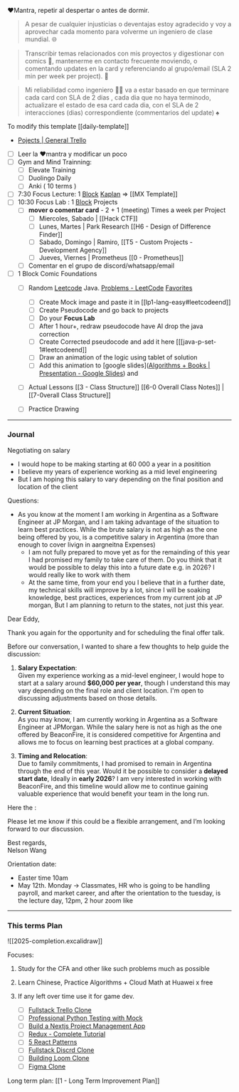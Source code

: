 
❤️Mantra, repetir al despertar o antes de dormir.
> A pesar de cualquier injusticias o deventajas estoy agradecido y voy a aprovechar cada momento para volverme un ingeniero de clase mundial. 🌐

> Transcribir temas relacionados con mis proyectos y digestionar con comics 📗, mantenerme en contacto frecuente moviendo, o comentando updates en la card y referenciando al grupo/email (SLA 2 min per week per project). 🔨 

> Mi reliabilidad como ingeniero 🧑‍🔬 va a estar basado en que terminare cada card con SLA de 2 dias , cada dia que no haya terminodo, actualizare el estado de esa card cada dia, con el SLA de 2 interacciones (dias) correspondiente (commentarios del update) ♠️

To modify this template [[daily-template]]

- [Pojects | General Trello](https://trello.com/b/sq5HqYoL/projects-in-general)

- [ ] Leer la ❤️mantra y modificar un poco
- [ ] Gym and Mind Trainning: 
	- [ ] Elevate Training
	- [ ] Duolingo Daily
	- [ ] Anki ( 10 terms )  
- [ ] 7:30 Focus Lecture: 1 [Block](https://app.focusmate.com/dashboard) [Kaplan](https://www.kaplanlearn.com/education/dashboard/index/ea32a836a0c199956fda01d5683df5f4/course/112133723/) => [[MX Template]]
- [ ] 10:30 Focus Lab : 1 [Block](https://app.focusmate.com/dashboard)  Projects 
	- [ ] **mover o comentar card** - 2 + 1 (meeting)   Times a week per Project
		- [ ] Miercoles, Sabado | [[Hack CTF]]
		- [ ] Lunes, Martes |  Park Research [[H6 - Design of Difference Finder]]
		- [ ]  Sabado, Domingo | Ramiro,  [[T5 - Custom Projects  - Development Agency]]
		- [ ] Jueves, Viernes | Prometheus [[0 - Prometheus]]
	- [ ] Comentar en el grupo de discord/whatsapp/email
- [ ] 1 Block Comic Foundations
	- [ ] Random [Leetcode](https://leetcode.com/) Java. [Problems - LeetCode](https://leetcode.com/problemset/) [Favorites](https://leetcode.com/problem-list/xshc2frm/)
		- [ ] Create Mock image and paste it in [[lp1-lang-easy#leetcodeend]]
		- [ ] Create Pseudocode and go back to projects
		- [ ] Do your **Focus Lab**
		- [ ] After 1 hour+, redraw pseudocode have AI drop the java correction
		- [ ] Create Corrected pseudocode and add it here [[[java-p-set-1#leetcodeend]]
		- [ ] Draw an animation of the logic using tablet of solution
		- [ ] Add this animation to [google slides]([Algorithms + Books | Presentation - Google Slides](https://docs.google.com/presentation/d/1_CQlmSTQldJoVjcG1np1BELd7GlRUazFLhZtqeSFCdQ/edit#slide=id.g1f5d6d525c0c3db1_0)) and
	- [ ] Actual Lessons [[3 - Class Structure]]  [[6-0 Overall Class Notes]] | [[7-0verall Class Structure]]
	- [ ] Practice Drawing


---
### Journal


Negotiating on salary

- I would hope to be making starting at 60 000 a year in a positition
- I believe my years of experience working as a mid level engineering 
- But I am hoping this salary to vary depending on the final position and location of the client

Questions:

- As you know at the moment I am working in Argentina as a Software Engineer at JP Morgan, and I am taking advantage of the situation to learn best practices. While the brute salary is not as high as the one being offered by you, is a competitive salary in Argentina (more than enough to cover livign in aargneitna Expenses)
	- I am not fully prepared to move yet as for the remainding of this year I had promised my family to take care of them. Do you think that it would be possible to delay this into a future date e.g. in 2026? I would really like to work with them 
	- At the same time, from your end you I believe that in a further date, my technical skills will improve by a lot, since I will be soaking knowledge, best practices, experiences from my current job at JP morgan, But I am planning to return to the states, not just this year.  

Dear Eddy,

Thank you again for the opportunity and for scheduling the final offer talk. 

Before our conversation, I wanted to share a few thoughts to help guide the discussion:

1. **Salary Expectation**:  
    Given my experience working as a mid-level engineer, I would hope to start at a salary around **$60,000 per year**, though I understand this may vary depending on the final role and client location. I'm open to discussing adjustments based on those details.
    
2. **Current Situation**:  
    As you may know, I am currently working in Argentina as a Software Engineer at JPMorgan. While the salary here is not as high as the one offered by BeaconFire, it is considered competitive for Argentina and allows me to focus on learning best practices at a global company.
    
3. **Timing and Relocation**:  
    Due to family commitments, I had promised to remain in Argentina through the end of this year. Would it be possible to consider a **delayed start date**, Ideally in **early 2026**? I am very interested in working with BeaconFire, and this timeline would allow me to continue gaining valuable experience that would benefit your team in the long run.
    

Here the :



Please let me know if this could be a flexible arrangement, and I’m looking forward to our discussion.

Best regards,  
Nelson Wang


Orientation date:
- Easter time 10am
- May 12th. Monday -> Classmates, HR who is going to be handling payroll, and market career, and after the orientation to the tuesday, is the lecture day, 12pm, 2 hour zoom like 


---
### This terms Plan

![[2025-completion.excalidraw]]

Focuses:
1. Study for the CFA and other like such problems much as possible
2. Learn Chinese, Practice Algorithms + Cloud Math at Huawei x free
3. If any left over time use it for game dev.



	- [ ] [Fullstack Trello Clone](https://www.youtube.com/watch?v=pRybm9lXW2c)
	- [ ] [Professional Python Testing with Mock](https://www.youtube.com/watch?v=-F6wVOlsEAM)
	- [ ] [Build a Nextjs Project Management App](https://www.youtube.com/watch?v=D3xyTdKiT4c)
	- [ ] [Redux - Complete Tutorial](https://www.youtube.com/watch?v=5yEG6GhoJBs)
	- [ ] [5 React Patterns](https://www.youtube.com/watch?v=D3xyTdKiT4c)
	- [ ] [Fullstack Discrd Clone](https://www.youtube.com/watch?v=ZbX4Ok9YX94)
	- [ ] [Building Loom Clone](https://www.youtube.com/watch?v=3R63m4sTpKo)
	- [ ] [Figma Clone](https://www.youtube.com/watch?v=43xmaSJbEVs)

Long term plan: [[1 - Long Term Improvement Plan]]





